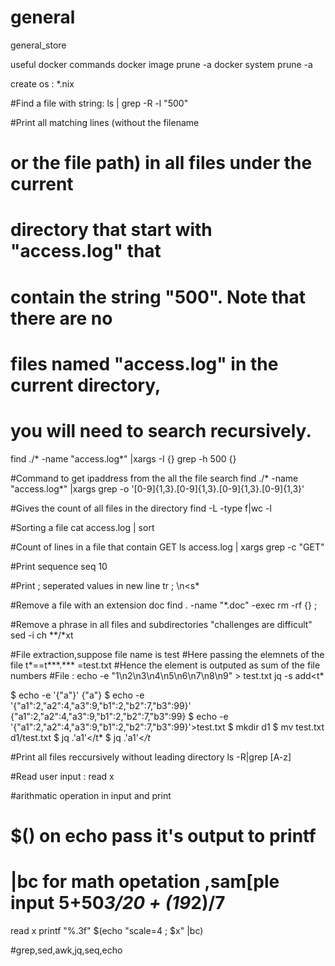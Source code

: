 # general
general_store

useful docker commands
docker image prune -a
docker system prune -a

create os : *.nix

#Find a file with string: 
ls | grep -R -l "500"

#Print all matching lines (without the filename
# or the file path) in all files under the current
# directory that start with "access.log" that
# contain the string "500". Note that there are no
# files named "access.log" in the current directory,
# you will need to search recursively.
find ./* -name "access.log*" |xargs -I {} grep -h 500 {}

#Command to get ipaddress from the all the file search 
find ./* -name "access.log*" |xargs grep -o '[0-9]\{1,3\}\.[0-9]\{1,3\}\.[0-9]\{1,3\}\.[0-9]\{1,3\}'

#Gives the count of all files in the directory
find -L -type f|wc -l

#Sorting a file
cat access.log | sort

#Count of lines in a file that contain GET
ls access.log | xargs grep -c "GET"

#Print sequence
seq 10

#Print ; seperated values in new line
tr \; \\n<s*

#Remove a file with an extension doc
find . -name "*.doc" -exec rm -rf {} \;

#Remove a phrase in all files and subdirectories "challenges are difficult"
sed -i ch **/*xt 

#File extraction,suppose file name is test
#Here passing the elemnets of the file t*==t***.*** =test.txt
#Hence the element is outputed as sum of the file numbers
#File : echo -e "1\n2\n3\n4\n5\n6\n7\n8\n9" > test.txt
jq -s add<t*

$ echo -e '{"a"}'
{"a"}
$ echo -e '{"a1":2,"a2":4,"a3":9,"b1":2,"b2":7,"b3":99}'
{"a1":2,"a2":4,"a3":9,"b1":2,"b2":7,"b3":99}
$ echo -e '{"a1":2,"a2":4,"a3":9,"b1":2,"b2":7,"b3":99}'>test.txt
$ mkdir d1
$ mv test.txt d1/test.txt
$ jq .'a1'</t*
$ jq .'a1'<*/t*

#Print all files reccursively without leading directory
ls -R|grep [A-z]

#Read user input : read x

#arithmatic operation in input and print 
# $() on echo pass it's output to printf
# |bc for math opetation ,sam[ple input 5+50*3/20 + (19*2)/7
read x
printf "%.3f" $(echo "scale=4 ; $x" |bc)


#grep,sed,awk,jq,seq,echo
